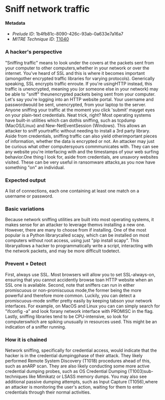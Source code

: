 
# Sniff network traffic

#### Metadata

- *Prelude ID*: 1b4fb81c-8090-426c-93ab-0a633e7a16a7
- *MITRE Technique ID*: [T1040](https://attack.mitre.org/techniques/T1040/)

### A hacker's perspective

"Sniffing traffic" means to look under the covers at the packets sent from your computer to other computers,whether in your network or over the internet. You've heard of SSL and this is where it becomes important (amongother encrypted traffic libraries for varying protocols). Generically speaking, SSL encrypts traffic enroute. If you're usingHTTP instead, this traffic is unencrypted, meaning you (or someone else in your network) may be able to "sniff" theunencrypted packets being sent from your computer. Let's say you're logging into an HTTP website portal. Your username and passwordwould be sent, unencrypted, from your laptop to the server. Anyone sniffing your traffic at the moment you click 'submit' mayget eyes on your plain-text credentials. Neat trick, right? Most operating systems have built-in utilities which can dothis sniffing, such as tcpdump (MacOS/Linux) and New-NetEventSession (Windows). This allows an attacker to sniff yourtraffic without needing to install a 3rd party library. Aside from credentials, sniffing traffic can also yield otherimportant pieces of information, whether the data is encrypted or not. An attacker may just be curious what other computersyours commmunicates with. They can see any website you're interfacing with and the timestamps of your web surfing behavior.One thing I look for, aside from credentials, are unsavory websites visited. These can be very useful in ransomware attacks,as you now have something "on" an individual.

### Expected output

A list of connections, each one containing at least one match on a username or password.

### Basic variations

Because network sniffing utilities are built into most operating systems, it makes sense for an attacker to leverage themvs installing a new one. However, there are many to choose from if installing. One of the most popular is a Python librarycalled scapy, which can be installed on most computers without root access, using just "pip install scapy". This libraryallows a hacker to programmatically write a script, interacting with the network packets, and may be more difficult todetect.

### Prevent + Detect

First, always use SSL. Most browsers will allow you to set SSL-always-on, ensuring that you cannot accidently browse toan HTTP website when an SSL one is available. Second, note that sniffers can run in either promiscuous or non-promiscuous mode,the former being the more powerful and therefore more common. Luckily, you can detect a promiscuous-mode sniffer pretty easily by keeping tabson your network interfaces. For example, on MacOS and Linux you can can simply search for "ifconfig -a" and look forany network interface with PROMISC in the flag. Lastly, sniffing libraries tend to be CPU-intensive, so look for computerswhich are spiking unusually in resources used. This might be an indication of a sniffer running.

### How it is chained

Network sniffing, specifically for credential access, would indicate that the hacker is in the credential dumpingphase of their attack. They likely performed Remote System Discovery (T1018) procedures ahead of this, such as anARP scan. They are also likely conducting some more active credential dumping probes, such as OS Credential Dumping (T1003)sub-techniques like Mimikatz or LSASS memory dumps. You may also see additional passive dumping attempts, such as Input Capture (T1056),where an attacker is monitoring the user's action, waiting for them to enter credentials through their normal activities.
